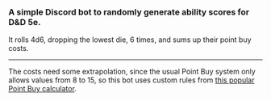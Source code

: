 ### A simple Discord bot to randomly generate ability scores for D&D 5e.

It rolls 4d6, dropping the lowest die, 6 times, and sums up their
point buy costs.

---

The costs need some extrapolation, since the usual Point Buy system
only allows values from 8 to 15, so this bot uses custom rules
from [this popular Point Buy calculator](http://chicken-dinner.com/5e/5e-point-buy.html).

